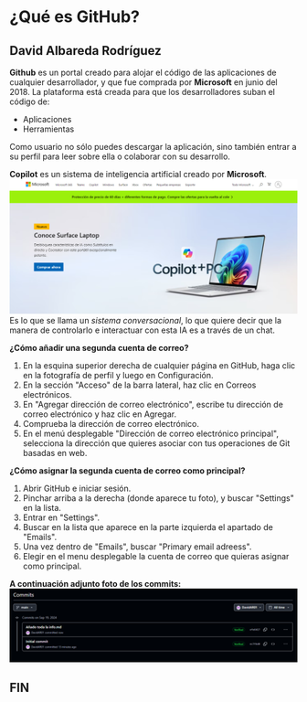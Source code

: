 # ¿Qué es GitHub? 
## David Albareda Rodríguez

**Github** es un portal creado para alojar el código de las aplicaciones de cualquier desarrollador,
y que fue comprada por **Microsoft** en junio del 2018.
La plataforma está creada para que los desarrolladores suban el código de:
- Aplicaciones 
- Herramientas

Como usuario no sólo puedes descargar la aplicación,
sino también entrar a su perfil para leer sobre ella o colaborar con su desarrollo.

**Copilot** es un sistema de inteligencia artificial creado por **Microsoft**.
![Test Image 1](img/capturamicrosoft.png)
Es lo que se llama un *sistema conversacional*,
lo que quiere decir que la manera de controlarlo e interactuar con esta IA es a través de un chat.

**¿Cómo añadir una segunda cuenta de correo?**

1. En la esquina superior derecha de cualquier página en GitHub, haga clic en la fotografía de perfil y luego en Configuración.
2. En la sección "Acceso" de la barra lateral, haz clic en  Correos electrónicos.
3. En "Agregar dirección de correo electrónico", escribe tu dirección de correo electrónico y haz clic en Agregar.
4. Comprueba la dirección de correo electrónico.
5. En el menú desplegable "Dirección de correo electrónico principal", selecciona la dirección que quieres asociar con tus operaciones de Git basadas en web.

**¿Cómo asignar la segunda cuenta de correo como principal?**

1. Abrir GitHub e iniciar sesión.
2. Pinchar arriba a la derecha (donde aparece tu foto), y buscar "Settings" en la lista.
3. Entrar en "Settings".
4. Buscar en la lista que aparece en la parte izquierda el apartado de "Emails".
5. Una vez dentro de "Emails", buscar "Primary email adreess".
6. Elegir en el menu desplegable la cuenta de correo que quieras asignar como principal.


**A continuación adjunto foto de los commits:**
![Test Image 1](img/fotocommits.png)

## FIN
